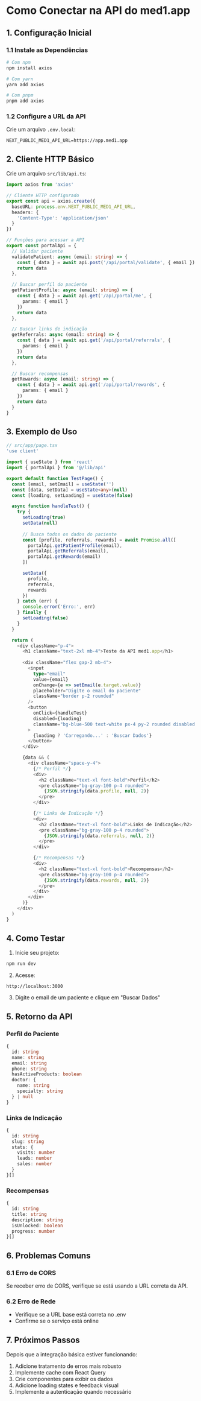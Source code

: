 # Como Conectar na API do med1.app

## 1. Configuração Inicial

### 1.1 Instale as Dependências

```bash
# Com npm
npm install axios

# Com yarn
yarn add axios

# Com pnpm
pnpm add axios
```

### 1.2 Configure a URL da API

Crie um arquivo `.env.local`:

```env
NEXT_PUBLIC_MED1_API_URL=https://app.med1.app
```

## 2. Cliente HTTP Básico

Crie um arquivo `src/lib/api.ts`:

```typescript
import axios from 'axios'

// Cliente HTTP configurado
export const api = axios.create({
  baseURL: process.env.NEXT_PUBLIC_MED1_API_URL,
  headers: {
    'Content-Type': 'application/json'
  }
})

// Funções para acessar a API
export const portalApi = {
  // Validar paciente
  validatePatient: async (email: string) => {
    const { data } = await api.post('/api/portal/validate', { email })
    return data
  },

  // Buscar perfil do paciente
  getPatientProfile: async (email: string) => {
    const { data } = await api.get('/api/portal/me', {
      params: { email }
    })
    return data
  },

  // Buscar links de indicação
  getReferrals: async (email: string) => {
    const { data } = await api.get('/api/portal/referrals', {
      params: { email }
    })
    return data
  },

  // Buscar recompensas
  getRewards: async (email: string) => {
    const { data } = await api.get('/api/portal/rewards', {
      params: { email }
    })
    return data
  }
}
```

## 3. Exemplo de Uso

```typescript
// src/app/page.tsx
'use client'

import { useState } from 'react'
import { portalApi } from '@/lib/api'

export default function TestPage() {
  const [email, setEmail] = useState('')
  const [data, setData] = useState<any>(null)
  const [loading, setLoading] = useState(false)

  async function handleTest() {
    try {
      setLoading(true)
      setData(null)
      
      // Busca todos os dados do paciente
      const [profile, referrals, rewards] = await Promise.all([
        portalApi.getPatientProfile(email),
        portalApi.getReferrals(email),
        portalApi.getRewards(email)
      ])

      setData({
        profile,
        referrals,
        rewards
      })
    } catch (err) {
      console.error('Erro:', err)
    } finally {
      setLoading(false)
    }
  }

  return (
    <div className="p-4">
      <h1 className="text-2xl mb-4">Teste da API med1.app</h1>
      
      <div className="flex gap-2 mb-4">
        <input
          type="email"
          value={email}
          onChange={e => setEmail(e.target.value)}
          placeholder="Digite o email do paciente"
          className="border p-2 rounded"
        />
        <button
          onClick={handleTest}
          disabled={loading}
          className="bg-blue-500 text-white px-4 py-2 rounded disabled:opacity-50"
        >
          {loading ? 'Carregando...' : 'Buscar Dados'}
        </button>
      </div>

      {data && (
        <div className="space-y-4">
          {/* Perfil */}
          <div>
            <h2 className="text-xl font-bold">Perfil</h2>
            <pre className="bg-gray-100 p-4 rounded">
              {JSON.stringify(data.profile, null, 2)}
            </pre>
          </div>

          {/* Links de Indicação */}
          <div>
            <h2 className="text-xl font-bold">Links de Indicação</h2>
            <pre className="bg-gray-100 p-4 rounded">
              {JSON.stringify(data.referrals, null, 2)}
            </pre>
          </div>

          {/* Recompensas */}
          <div>
            <h2 className="text-xl font-bold">Recompensas</h2>
            <pre className="bg-gray-100 p-4 rounded">
              {JSON.stringify(data.rewards, null, 2)}
            </pre>
          </div>
        </div>
      )}
    </div>
  )
}
```

## 4. Como Testar

1. Inicie seu projeto:
```bash
npm run dev
```

2. Acesse:
```
http://localhost:3000
```

3. Digite o email de um paciente e clique em "Buscar Dados"

## 5. Retorno da API

### Perfil do Paciente
```typescript
{
  id: string
  name: string
  email: string
  phone: string
  hasActiveProducts: boolean
  doctor: {
    name: string
    specialty: string
  } | null
}
```

### Links de Indicação
```typescript
{
  id: string
  slug: string
  stats: {
    visits: number
    leads: number
    sales: number
  }
}[]
```

### Recompensas
```typescript
{
  id: string
  title: string
  description: string
  isUnlocked: boolean
  progress: number
}[]
```

## 6. Problemas Comuns

### 6.1 Erro de CORS
Se receber erro de CORS, verifique se está usando a URL correta da API.

### 6.2 Erro de Rede
- Verifique se a URL base está correta no .env
- Confirme se o serviço está online

## 7. Próximos Passos

Depois que a integração básica estiver funcionando:

1. Adicione tratamento de erros mais robusto
2. Implemente cache com React Query
3. Crie componentes para exibir os dados
4. Adicione loading states e feedback visual
5. Implemente a autenticação quando necessário 